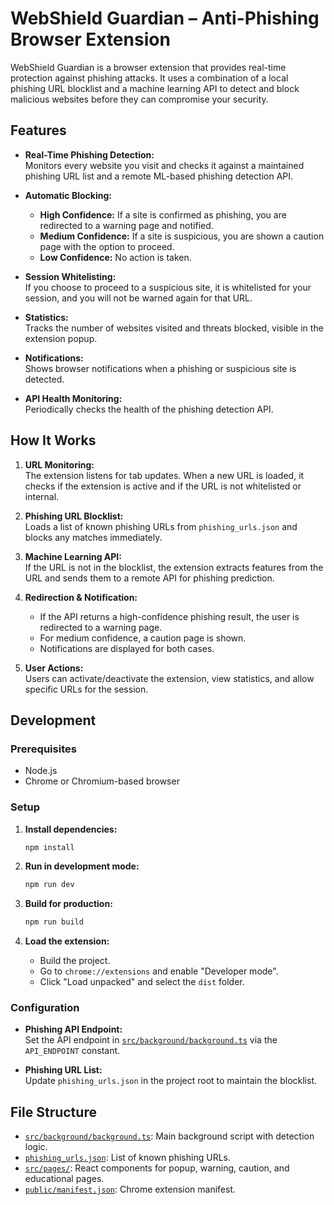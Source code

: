 # WebShield Guardian – Anti-Phishing Browser Extension

WebShield Guardian is a browser extension that provides real-time protection against phishing attacks. It uses a combination of a local phishing URL blocklist and a machine learning API to detect and block malicious websites before they can compromise your security.

## Features

- **Real-Time Phishing Detection:**  
  Monitors every website you visit and checks it against a maintained phishing URL list and a remote ML-based phishing detection API.

- **Automatic Blocking:**  
  - **High Confidence:** If a site is confirmed as phishing, you are redirected to a warning page and notified.
  - **Medium Confidence:** If a site is suspicious, you are shown a caution page with the option to proceed.
  - **Low Confidence:** No action is taken.

- **Session Whitelisting:**  
  If you choose to proceed to a suspicious site, it is whitelisted for your session, and you will not be warned again for that URL.

- **Statistics:**  
  Tracks the number of websites visited and threats blocked, visible in the extension popup.

- **Notifications:**  
  Shows browser notifications when a phishing or suspicious site is detected.

- **API Health Monitoring:**  
  Periodically checks the health of the phishing detection API.

## How It Works

1. **URL Monitoring:**  
   The extension listens for tab updates. When a new URL is loaded, it checks if the extension is active and if the URL is not whitelisted or internal.

2. **Phishing URL Blocklist:**  
   Loads a list of known phishing URLs from `phishing_urls.json` and blocks any matches immediately.

3. **Machine Learning API:**  
   If the URL is not in the blocklist, the extension extracts features from the URL and sends them to a remote API for phishing prediction.

4. **Redirection & Notification:**  
   - If the API returns a high-confidence phishing result, the user is redirected to a warning page.
   - For medium confidence, a caution page is shown.
   - Notifications are displayed for both cases.

5. **User Actions:**  
   Users can activate/deactivate the extension, view statistics, and allow specific URLs for the session.

## Development

### Prerequisites

- Node.js
- Chrome or Chromium-based browser

### Setup

1. **Install dependencies:**
   ```sh
   npm install
   ```

2. **Run in development mode:**
   ```sh
   npm run dev
   ```

3. **Build for production:**
   ```sh
   npm run build
   ```

4. **Load the extension:**
   - Build the project.
   - Go to `chrome://extensions` and enable "Developer mode".
   - Click "Load unpacked" and select the `dist` folder.

### Configuration

- **Phishing API Endpoint:**  
  Set the API endpoint in [`src/background/background.ts`](src/background/background.ts) via the `API_ENDPOINT` constant.

- **Phishing URL List:**  
  Update `phishing_urls.json` in the project root to maintain the blocklist.

## File Structure

- [`src/background/background.ts`](src/background/background.ts): Main background script with detection logic.
- [`phishing_urls.json`](phishing_urls.json): List of known phishing URLs.
- [`src/pages/`](src/pages/): React components for popup, warning, caution, and educational pages.
- [`public/manifest.json`](public/manifest.json): Chrome extension manifest.
